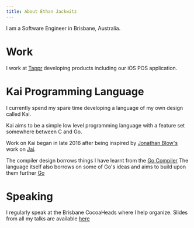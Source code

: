 ```yaml
---
title: About Ethan Jackwitz
---
```


I am a Software Engineer in Brisbane, Australia.

# Work

I work at [Tappr](tappr.io) developing products including our iOS POS application.

# Kai Programming Language

I currently spend my spare time developing a language of my own design called Kai.

Kai aims to be a simple low level programming language with a feature set somewhere between C and Go.

Work on Kai began in late 2016 after being inspired by [Jonathan Blow's](twitter.com/Jonathan_Blow) work on [Jai](youtube.com/playlist?list=PLmV5I2fxaiCKfxMBrNsU1kgKJXD3PkyxO).

The compiler design borrows things I have learnt from the [Go Compiler](github.com/golang/go)
The language itself also borrows on some of Go's ideas and aims to build upon them further [Go](golang.org/ref/spec)

# Speaking

I regularly speak at the Brisbane CocoaHeads where I help organize. Slides from all my talks are available [here](https://github.com/vdka/presentations)
